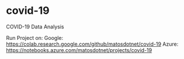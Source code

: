 # covid-19
COVID-19 Data Analysis

Run Project on:
Google: https://colab.research.google.com/github/matosdotnet/covid-19
Azure:  https://notebooks.azure.com/matosdotnet/projects/covid-19
